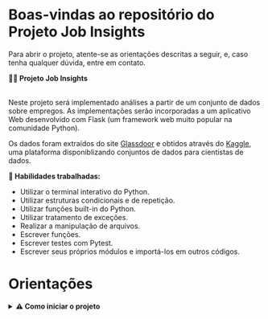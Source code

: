# Boas-vindas ao repositório do Projeto Job Insights

Para abrir o projeto, atente-se as orientações descritas a seguir, e, caso tenha qualquer dúvida, entre em contato.

<summary><strong>👨‍💻 Projeto Job Insights</strong></summary><br  />



Neste projeto será implementado análises a partir de um conjunto de dados sobre empregos. As implementações serão incorporadas a um aplicativo Web desenvolvido com Flask (um framework web muito popular na comunidade Python).

  Os dados foram extraídos do site [Glassdoor](https://www.glassdoor.com.br/) e obtidos através do [Kaggle](https://www.kaggle.com/atharvap329/glassdoor-data-science-job-data), uma plataforma disponiblizando conjuntos de dados para cientistas de dados.

<strong>🚵 Habilidades trabalhadas:</strong>

<ul>
	<li>Utilizar o terminal interativo do Python.</li>
    <li>Utilizar estruturas condicionais e de repetição.</li>
    <li>Utilizar funções built-in do Python.</li>
    <li>Utilizar tratamento de exceções.</li>
    <li>Realizar a manipulação de arquivos.</li>
    <li>Escrever funções.</li>
    <li>Escrever testes com Pytest.</li>
    <li>Escrever seus próprios módulos e importá-los em outros códigos.</li>
</ul>

</details>


# Orientações

<details>

<summary><strong>⚠ Como iniciar o projeto</strong></summary><br  />

  

1. Clone o repositório

  

- Use o comando: `git clone git@github.com:AntunesGean/job-insights.git`

- Entre na pasta do repositório que você acabou de clonar:

-  `cd job-insights`

  

2. Crie o ambiente virtual para o projeto

  

-  `python3 -m venv .venv && source .venv/bin/activate`

3. Instale as dependências

  

-  `python3 -m pip install -r dev-requirements.txt`

4. E está pronto para usar e testar!
